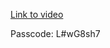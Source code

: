 [Link to video](https://ucsd.zoom.us/rec/share/N6VEorW3IaHm3jgTuKGtoMr83gML9YcR8fonl_4yGp7k6k3QksT4xxqk24U6kWF1.CHVMUiaCrz1zFIcJ?startTime=1746483590000
)

Passcode: L#wG8sh7